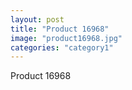 ```yaml
---
layout: post
title: "Product 16968"
image: "product16968.jpg"
categories: "category1"
---
```

Product 16968

